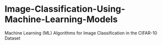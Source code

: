 # Image-Classification-Using-Machine-Learning-Models
Machine Learning (ML) Algorithms for Image Classification in the CIFAR-10 Dataset
